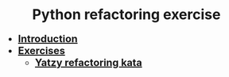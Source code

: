 <div align="center">

# Python refactoring exercise

</div>
<div style="font-size: 20px;">

- [**Introduction**](#introducing)
- [**Exercises**](#exercises)
    - [**Yatzy refactoring kata**](yatzy-refactoring-kata/)

</div>